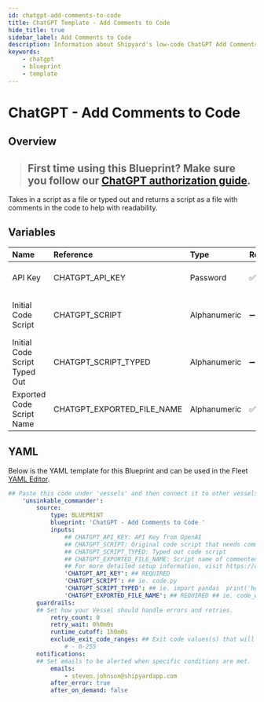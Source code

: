 ```yaml
---
id: chatgpt-add-comments-to-code
title: ChatGPT Template - Add Comments to Code
hide_title: true
sidebar_label: Add Comments to Code
description: Information about Shipyard's low-code ChatGPT Add Comments to Code blueprint. Adds comments to code scripts. 
keywords:
    - chatgpt
    - blueprint
    - template
---
```


# ChatGPT - Add Comments to Code

## Overview
> ## **First time using this Blueprint? Make sure you follow our [ChatGPT authorization guide](https://www.shipyardapp.com/docs/blueprint-library/chatgpt/chatgpt-authorization/)**.


Takes in a script as a file or typed out and returns a script as a file with comments in the code to help with readability. 

## Variables

| Name | Reference | Type | Required | Default | Options | Description |
|:-----|:----------|:-----|:---------|:--------|:--------|:------------|
| API Key | CHATGPT_API_KEY  | Password |:white_check_mark: | `-` | - | API Key from OpenAI |
| Initial Code Script | CHATGPT_SCRIPT  | Alphanumeric |:heavy_minus_sign: | `-` | - | Original code script that needs commenting |
| Initial Code Script Typed Out | CHATGPT_SCRIPT_TYPED  | Alphanumeric |:heavy_minus_sign: | `-` | - | Typed out code script |
| Exported Code Script Name | CHATGPT_EXPORTED_FILE_NAME  | Alphanumeric |:white_check_mark: | `-` | - | Script name of commented code |


## YAML
Below is the YAML template for this Blueprint and can be used in the Fleet [YAML Editor](../../reference/fleets/yaml-editor.md).
```yaml
## Paste this code under 'vessels' and then connect it to other vessels under 'connections'
    'unsinkable_commander':
        source:
            type: BLUEPRINT
            blueprint: 'ChatGPT - Add Comments to Code '
            inputs: 
                ## CHATGPT_API_KEY: API Key from OpenAI
                ## CHATGPT_SCRIPT: Original code script that needs commenting
                ## CHATGPT_SCRIPT_TYPED: Typed out code script
                ## CHATGPT_EXPORTED_FILE_NAME: Script name of commented code
                ## For more detailed setup information, visit https://www.shipyardapp.com/docs/blueprint-library/chatgpt#add-comments-to-code-blueprint
                'CHATGPT_API_KEY': ## REQUIRED
                'CHATGPT_SCRIPT': ## ie. code.py
                'CHATGPT_SCRIPT_TYPED': ## ie. import pandas  print('hello sailor!')
                'CHATGPT_EXPORTED_FILE_NAME': ## REQUIRED ## ie. code_with_script.py
        guardrails:
        ## Set how your Vessel should handle errors and retries.
            retry_count: 0
            retry_wait: 0h0m0s
            runtime_cutoff: 1h0m0s
            exclude_exit_code_ranges: ## Exit code values(s) that will not be retried if encountered during a Voyage.
                # - 0-255
        notifications: 
        ## Set emails to be alerted when specific conditions are met.
            emails:
                - steven.johnson@shipyardapp.com
            after_error: true
            after_on_demand: false
```
